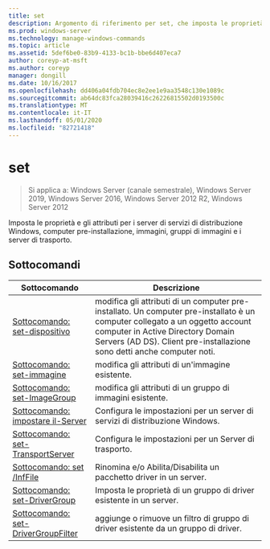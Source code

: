 ```yaml
---
title: set
description: Argomento di riferimento per set, che imposta le proprietà e gli attributi per i server di servizi di distribuzione Windows, i computer pre-installazione, le immagini, i gruppi di immagini e i server di trasporto.
ms.prod: windows-server
ms.technology: manage-windows-commands
ms.topic: article
ms.assetid: 5def6be0-83b9-4133-bc1b-bbe6d407eca7
author: coreyp-at-msft
ms.author: coreyp
manager: dongill
ms.date: 10/16/2017
ms.openlocfilehash: dd406a04fdb704ec8e2ee1e9aa3548c130e1089c
ms.sourcegitcommit: ab64dc83fca28039416c26226815502d0193500c
ms.translationtype: MT
ms.contentlocale: it-IT
ms.lasthandoff: 05/01/2020
ms.locfileid: "82721418"
---
```

# <a name="set"></a>set

> Si applica a: Windows Server (canale semestrale), Windows Server 2019, Windows Server 2016, Windows Server 2012 R2, Windows Server 2012

Imposta le proprietà e gli attributi per i server di servizi di distribuzione Windows, computer pre-installazione, immagini, gruppi di immagini e i server di trasporto.

## <a name="subcommands"></a>Sottocomandi
|Sottocomando|Descrizione|
|-------|--------|
|[Sottocomando: set-dispositivo](subcommand-set-device.md)|modifica gli attributi di un computer pre-installato. Un computer pre-installato è un computer collegato a un oggetto account computer in Active Directory Domain Servers (AD DS). Client pre-installazione sono detti anche computer noti.|
|[Sottocomando: set-immagine](subcommand-set-image.md)|modifica gli attributi di un'immagine esistente.|
|[Sottocomando: set-ImageGroup](subcommand-set-imagegroup.md)|modifica gli attributi di un gruppo di immagini esistente.|
|[Sottocomando: impostare il-Server](subcommand-set-server.md)|Configura le impostazioni per un server di servizi di distribuzione Windows.|
|[Sottocomando: set-TransportServer](subcommand-set-transportserver.md)|Configura le impostazioni per un Server di trasporto.|
|[Sottocomando: set /InfFile](subcommand-set-driverpackage.md)|Rinomina e/o Abilita/Disabilita un pacchetto driver in un server.|
|[Sottocomando: set-DriverGroup](subcommand-set-drivergroup.md)|Imposta le proprietà di un gruppo di driver esistente in un server.|
|[Sottocomando: set-DriverGroupFilter](subcommand-set-drivergroupfilter.md)|aggiunge o rimuove un filtro di gruppo di driver esistente da un gruppo di driver.|
